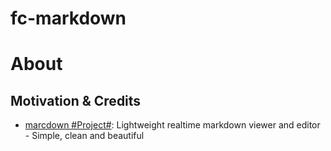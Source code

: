 # fc-markdown

# About

## Motivation & Credits

- [marcdown #Project#](https://github.com/liyasthomas/marcdown): Lightweight realtime markdown viewer and editor - Simple, clean and beautiful 
